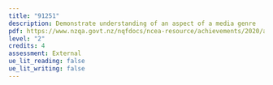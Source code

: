 ```yaml
---
title: "91251"
description: Demonstrate understanding of an aspect of a media genre
pdf: https://www.nzqa.govt.nz/nqfdocs/ncea-resource/achievements/2020/as91251.pdf
level: "2"
credits: 4
assessment: External
ue_lit_reading: false
ue_lit_writing: false
---
```

